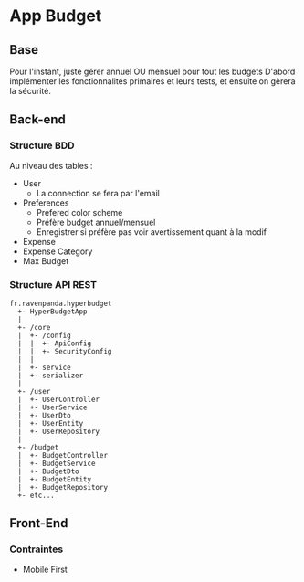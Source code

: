 # App Budget

## Base

Pour l'instant, juste gérer annuel OU mensuel pour tout les budgets
D'abord implémenter les fonctionnalités primaires et leurs tests, et ensuite on gèrera la sécurité.

## Back-end

### Structure BDD

Au niveau des tables :
- User
  - La connection se fera par l'email
- Preferences
  - Prefered color scheme
  - Préfère budget annuel/mensuel
  - Enregistrer si préfère pas voir avertissement quant à la modif
- Expense
- Expense Category
- Max Budget

### Structure API REST

```
fr.ravenpanda.hyperbudget
  +- HyperBudgetApp
  |
  +- /core
  |  +- /config
  |  |  +- ApiConfig
  |  |  +- SecurityConfig
  |  |
  |  +- service
  |  +- serializer
  |
  +- /user
  |  +- UserController
  |  +- UserService
  |  +- UserDto
  |  +- UserEntity
  |  +- UserRepository
  |
  +- /budget
  |  +- BudgetController
  |  +- BudgetService
  |  +- BudgetDto
  |  +- BudgetEntity
  |  +- BudgetRepository
  +- etc...
```

## Front-End

### Contraintes

- Mobile First
